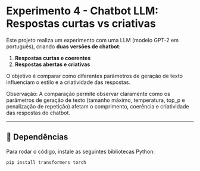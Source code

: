 # Experimento 4 - Chatbot LLM: Respostas curtas vs criativas

Este projeto realiza um experimento com uma LLM (modelo GPT-2 em português), criando **duas versões de chatbot**:

1. **Respostas curtas e coerentes**  
2. **Respostas abertas e criativas**  

O objetivo é comparar como diferentes parâmetros de geração de texto influenciam o estilo e a criatividade das respostas.

Observação:
A comparação permite observar claramente como os parâmetros de geração de texto (tamanho máximo, temperatura, top_p e penalização de repetição) afetam o comprimento, coerência e criatividade das respostas do chatbot.

---

## 🔹 Dependências

Para rodar o código, instale as seguintes bibliotecas Python:

```bash
pip install transformers torch
